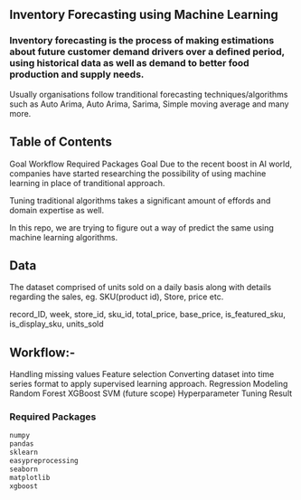## Inventory Forecasting using Machine Learning
### Inventory forecasting is the process of making estimations about future customer demand drivers over a defined period, using historical data as well as demand  to better food production and supply needs.

Usually organisations follow tranditional forecasting techniques/algorithms such as Auto Arima, Auto Arima, Sarima, Simple moving average and many more.


## Table of Contents
Goal
Workflow
Required Packages
Goal
Due to the recent boost in AI world, companies have started researching the possibility of using machine learning in place of tranditional approach.

Tuning traditional algorithms takes a significant amount of effords and domain expertise as well.

In this repo, we are trying to figure out a way of predict the same using machine learning algorithms.

## Data
The dataset comprised of units sold on a daily basis along with details regarding the sales, eg. SKU(product id), Store, price etc.

record_ID, week, store_id, sku_id, total_price, base_price, is_featured_sku, is_display_sku, units_sold

## Workflow:-
Handling missing values
Feature selection
Converting dataset into time series format to apply supervised learning approach.
Regression Modeling
Random Forest
XGBoost
SVM (future scope)
Hyperparameter Tuning
Result


### Required Packages
```bash
numpy
pandas
sklearn
easypreprocessing
seaborn
matplotlib
xgboost
```
